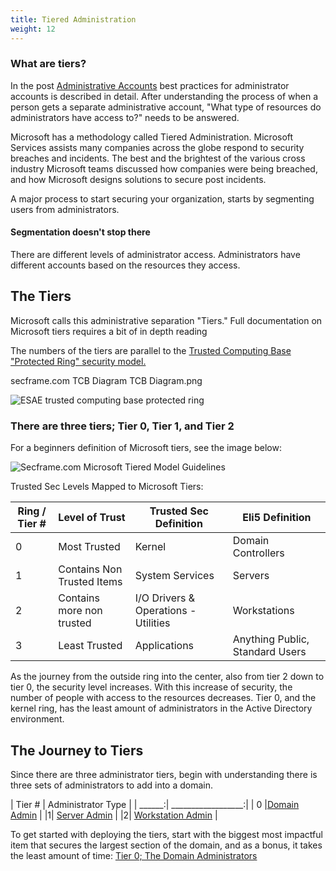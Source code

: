 ```yaml
---
title: Tiered Administration
weight: 12
---
```



### What are tiers?
 
 
In the post [Administrative Accounts](/redforest/phase1/adminaccounts/) best practices for administrator accounts is  described in detail. After understanding the process of when a person gets a separate administrative account, "What type of resources do administrators have access to?" needs to be answered.


 Microsoft has a methodology called Tiered Administration. Microsoft Services assists many companies across the globe respond to security breaches and incidents. The best and the brightest of the various cross industry Microsoft teams discussed how companies were being breached, and how Microsoft designs solutions to secure post incidents. 
 
A major process to start securing your organization, starts by segmenting users from administrators. 

#### Segmentation doesn't stop there

There are different levels of administrator access.  Administrators have different accounts based on the resources they access.

## The Tiers
Microsoft calls this administrative separation "Tiers." Full documentation on Microsoft tiers requires a bit of in depth reading

The numbers of the tiers are parallel to the [Trusted Computing Base "Protected Ring" security model.](https://en.wikipedia.org/wiki/Trusted_computing_base)
 

secframe.com TCB Diagram
TCB Diagram.png
 
![ESAE trusted computing base protected ring](</redforest/phase1/images/TCB Diagram.png?classes=shadow>)

### There are three tiers; Tier 0, Tier 1, and Tier 2

For a beginners definition of Microsoft tiers, see the image below:

![Secframe.com Microsoft Tiered Model Guidelines](</redforest/phase1/images/Secframe.com Microsoft Tiered Model Guidelines.jpg?classes=shadow>)
 

Trusted Sec Levels Mapped to Microsoft Tiers:
 

| Ring / Tier #	| Level of Trust | Trusted Sec Definition | Eli5 Definition |
| ------------- | -------------- | ---------------------- | --------------- |
| 0 | Most Trusted |	Kernel |	Domain Controllers |
| 1 |Contains Non Trusted Items	| System Services |	Servers |
| 2 | Contains more non trusted	| I/O Drivers & Operations - Utilities |	Workstations |
| 3 | Least Trusted	 | 	Applications | Anything Public, Standard Users |
 

 As the journey from the outside ring into the center, also from tier 2 down to tier 0, the security level increases.  With this increase of security, the number of people with access to the resources decreases. Tier 0, and the kernel ring, has the least amount of administrators in the Active Directory environment.

## The Journey to Tiers

Since there are three administrator tiers, begin with understanding there is three sets of administrators to add into a domain. 

| Tier # | Administrator Type |
| ______:| __________________:|
| 0 |[Domain Admin](domainadmin) |
|1| [Server Admin](serveradmin) |
|2| [Workstation Admin](workstationaccounts) |

To get started with deploying the tiers, start with the biggest most impactful item that secures the largest section of the domain, and as a bonus, it takes the least amount of time: [Tier 0; The Domain Administrators](domainadmin)


